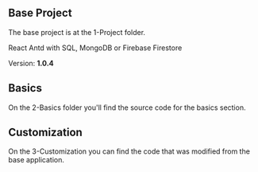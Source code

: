 ## Base Project

The base project is at the 1-Project folder.

React Antd with SQL, MongoDB or Firebase Firestore

Version: **1.0.4**

## Basics

On the 2-Basics folder you'll find the source code for the basics section.

## Customization

On the 3-Customization you can find the code that was modified from the base application.
